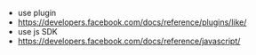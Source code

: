 * use plugin
 * https://developers.facebook.com/docs/reference/plugins/like/
* use js SDK
 * https://developers.facebook.com/docs/reference/javascript/
